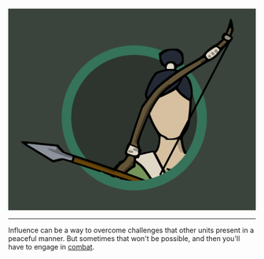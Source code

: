 ![Archer|40](/content/media/rpg/greenarcher.png)

---

Influence can be a way to overcome challenges that other units present in a peaceful manner.  But sometimes that won't be possible, and then you'll have to engage in [combat](/rpg_combat.html).